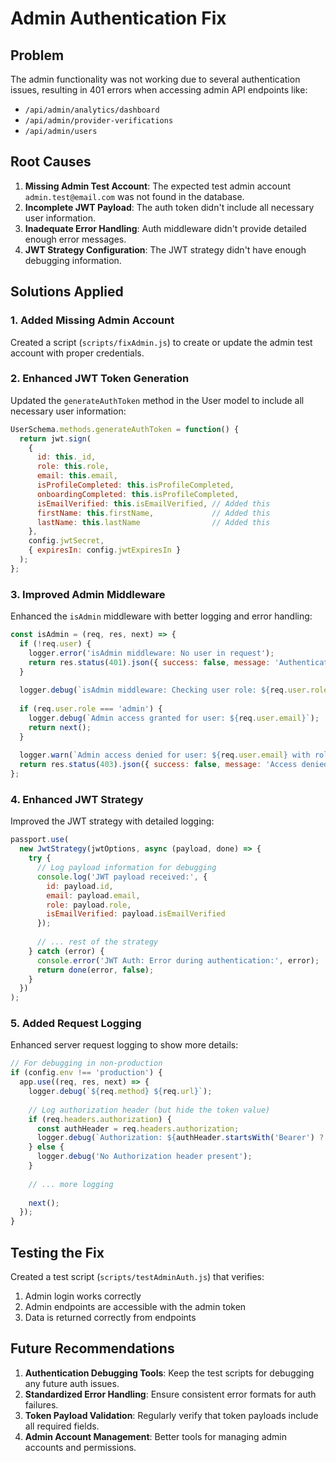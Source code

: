 # Admin Authentication Fix

## Problem
The admin functionality was not working due to several authentication issues, resulting in 401 errors when accessing admin API endpoints like:
- `/api/admin/analytics/dashboard`
- `/api/admin/provider-verifications`
- `/api/admin/users`

## Root Causes
1. **Missing Admin Test Account**: The expected test admin account `admin.test@email.com` was not found in the database.
2. **Incomplete JWT Payload**: The auth token didn't include all necessary user information.
3. **Inadequate Error Handling**: Auth middleware didn't provide detailed enough error messages.
4. **JWT Strategy Configuration**: The JWT strategy didn't have enough debugging information.

## Solutions Applied

### 1. Added Missing Admin Account
Created a script (`scripts/fixAdmin.js`) to create or update the admin test account with proper credentials.

### 2. Enhanced JWT Token Generation
Updated the `generateAuthToken` method in the User model to include all necessary user information:

```js
UserSchema.methods.generateAuthToken = function() {
  return jwt.sign(
    { 
      id: this._id, 
      role: this.role,
      email: this.email,
      isProfileCompleted: this.isProfileCompleted,
      onboardingCompleted: this.isProfileCompleted,
      isEmailVerified: this.isEmailVerified, // Added this
      firstName: this.firstName,             // Added this
      lastName: this.lastName                // Added this
    }, 
    config.jwtSecret, 
    { expiresIn: config.jwtExpiresIn }
  );
};
```

### 3. Improved Admin Middleware
Enhanced the `isAdmin` middleware with better logging and error handling:

```js
const isAdmin = (req, res, next) => {
  if (!req.user) {
    logger.error('isAdmin middleware: No user in request');
    return res.status(401).json({ success: false, message: 'Authentication required' });
  }
  
  logger.debug(`isAdmin middleware: Checking user role: ${req.user.role}`);
  
  if (req.user.role === 'admin') {
    logger.debug(`Admin access granted for user: ${req.user.email}`);
    return next();
  }
  
  logger.warn(`Admin access denied for user: ${req.user.email} with role: ${req.user.role}`);
  return res.status(403).json({ success: false, message: 'Access denied: Admin role required' });
};
```

### 4. Enhanced JWT Strategy
Improved the JWT strategy with detailed logging:

```js
passport.use(
  new JwtStrategy(jwtOptions, async (payload, done) => {
    try {
      // Log payload information for debugging
      console.log('JWT payload received:', {
        id: payload.id,
        email: payload.email,
        role: payload.role,
        isEmailVerified: payload.isEmailVerified
      });
      
      // ... rest of the strategy
    } catch (error) {
      console.error('JWT Auth: Error during authentication:', error);
      return done(error, false);
    }
  })
);
```

### 5. Added Request Logging
Enhanced server request logging to show more details:

```js
// For debugging in non-production
if (config.env !== 'production') {
  app.use((req, res, next) => {
    logger.debug(`${req.method} ${req.url}`);
    
    // Log authorization header (but hide the token value)
    if (req.headers.authorization) {
      const authHeader = req.headers.authorization;
      logger.debug(`Authorization: ${authHeader.startsWith('Bearer') ? 'Bearer [TOKEN]' : authHeader}`);
    } else {
      logger.debug('No Authorization header present');
    }
    
    // ... more logging
    
    next();
  });
}
```

## Testing the Fix
Created a test script (`scripts/testAdminAuth.js`) that verifies:
1. Admin login works correctly
2. Admin endpoints are accessible with the admin token
3. Data is returned correctly from endpoints

## Future Recommendations
1. **Authentication Debugging Tools**: Keep the test scripts for debugging any future auth issues.
2. **Standardized Error Handling**: Ensure consistent error formats for auth failures.
3. **Token Payload Validation**: Regularly verify that token payloads include all required fields.
4. **Admin Account Management**: Better tools for managing admin accounts and permissions. 